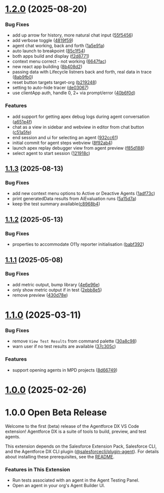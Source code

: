 # [1.2.0](https://github.com/salesforcecli/vsode-agents/compare/v1.1.3...v1.2.0) (2025-08-20)

### Bug Fixes

- add up arrow for history, more natural chat input ([55f5456](https://github.com/salesforcecli/vsode-agents/commit/55f545630b28638d68587475c31507a22be3f9ee))
- add verbose toggle ([4819f59](https://github.com/salesforcecli/vsode-agents/commit/4819f5952caf23fccfb1079e9778b414a7c26549))
- agent chat working, back and forth ([1a5e91a](https://github.com/salesforcecli/vsode-agents/commit/1a5e91a84fc8d5b89ae55055c9cbbf314d7f588d))
- auto launch to breakpoint ([85c1f54](https://github.com/salesforcecli/vsode-agents/commit/85c1f543fda15bc85f15658be1950b2ef38e7c5a))
- both apps build and display ([f2d8771](https://github.com/salesforcecli/vsode-agents/commit/f2d8771f6d9ee0bf0ab9254de36fa6745c14670f))
- context menu correct - not working ([6647fac](https://github.com/salesforcecli/vsode-agents/commit/6647face71a66607c3df093a9aecb7dc11b5f5cf))
- new react app building ([8b408d2](https://github.com/salesforcecli/vsode-agents/commit/8b408d2d6ca16361032760b3f3482eb8098fa5e4))
- passing data with Lifecycle listners back and forth, real data in trace ([8ab9fb0](https://github.com/salesforcecli/vsode-agents/commit/8ab9fb0f6a26cc6dd36ae4fab8ff136ff7250e7c))
- reset button targets target-org ([b219248](https://github.com/salesforcecli/vsode-agents/commit/b219248e72811684ab00b402d4dd0b63be83b3ee))
- setting to auto-hide tracer ([de03067](https://github.com/salesforcecli/vsode-agents/commit/de03067cff0a4880ce4ab5db4f1b01d9c4de761f))
- use clientApp auth, handle 0, 2+ via prompt/error ([40b6f0d](https://github.com/salesforcecli/vsode-agents/commit/40b6f0d83539682f462a570df7bebcb27211dff9))

### Features

- add support for getting apex debug logs during agent conversation ([a651e4f](https://github.com/salesforcecli/vsode-agents/commit/a651e4f3829f85a7a97d11c086fc130cfefcb41a))
- chat as a view in sidebar and webview in editor from chat button ([c51a5fe](https://github.com/salesforcecli/vsode-agents/commit/c51a5fed93c6fe990c4373d15726f5cbfbfc527e))
- end session and ui for selecting an agent ([932cc61](https://github.com/salesforcecli/vsode-agents/commit/932cc61a44109c5fa098ec58af166a66a8bbf39d))
- initial commit for agent steps webview ([8f92ab4](https://github.com/salesforcecli/vsode-agents/commit/8f92ab421a5a73175ee3d49471fb505c6216bfa5))
- launch apex replay debugger view from agent preview ([f85d188](https://github.com/salesforcecli/vsode-agents/commit/f85d1885c9bedd6247f9c5ae51f552c4eb7d76b1))
- select agent to start session ([121918c](https://github.com/salesforcecli/vsode-agents/commit/121918cd13bb9c494e2433ab3f3135a82ad3db7b))

## [1.1.3](https://github.com/salesforcecli/vsode-agents/compare/v1.1.2...v1.1.3) (2025-08-13)

### Bug Fixes

- add new context menu options to Active or Deactive Agents ([1adf73c](https://github.com/salesforcecli/vsode-agents/commit/1adf73c4539a85b1388a096d5116f74476e5427d))
- print generatedData results from AiEvaluation runs ([5a15d7a](https://github.com/salesforcecli/vsode-agents/commit/5a15d7a8957830a1903c90814e773e3c5fd0dea9))
- keep the test summary available([c8968b4](https://github.com/salesforcecli/vsode-agents/commit/c8968b47bfcca724a06a9b05b76b38f7babc371e))

## [1.1.2](https://github.com/salesforcecli/vsode-agents/compare/v1.1.1...v1.1.2) (2025-05-13)

### Bug Fixes

- properties to accommodate O11y reporter initialisation ([babf392](https://github.com/salesforcecli/vsode-agents/commit/babf3925016a36e7ff5f7f652dd8613ec5e445b9))

## [1.1.1](https://github.com/salesforcecli/vsode-agents/compare/v1.1.0...v1.1.1) (2025-05-08)

### Bug Fixes

- add metric output, bump library ([4e6e96e](https://github.com/salesforcecli/vsode-agents/commit/4e6e96ecb691f5b94a4c4e62a054690abc9a29d7))
- only show metric output if in test ([2ebb8e5](https://github.com/salesforcecli/vsode-agents/commit/2ebb8e52c9477a5b03cc82ddcab5bc44f3752306))
- remove preview ([430d78e](https://github.com/salesforcecli/vsode-agents/commit/430d78e15f1e96341617dcb8ea0ff448b3fcebdc))

# [1.1.0](https://github.com/salesforcecli/vsode-agents/compare/v1.0.0...v1.1.0) (2025-03-11)

### Bug Fixes

- remove `View Test Results` from command palette ([30a8c98](https://github.com/salesforcecli/vsode-agents/commit/30a8c98c90a252d635e4d7ca87867491560e0cd0))
- warn user if no test results are available ([37c305c](https://github.com/salesforcecli/vsode-agents/commit/37c305ce5d616eaa650a7b442b42449a71413035))

### Features

- support opening agents in MPD projects ([8d66749](https://github.com/salesforcecli/vsode-agents/commit/8d667494fb9e61fb69a710241de27c403785578c))

# [1.0.0](https://github.com/salesforcecli/vsode-agents/compare/v0.1.0...v1.0.0) (2025-02-26)

# 1.0.0 Open Beta Release

Welcome to the first (beta) release of the Agentforce DX VS Code extension! Agentforce DX is a suite of tools to build, preview, and test agents.

This extension depends on the Salesforce Extension Pack, Salesforce CLI, and the Agentforce DX CLI plugin ([@salesforcecli/plugin-agent](https://github.com/salesforcecli/plugin-agent)). For details about installing these prerequisites, see the [README](./README.md).

### Features in This Extension

- Run tests associated with an agent in the Agent Testing Panel.
- Open an agent in your org's Agent Builder UI.
